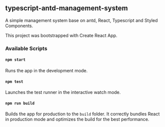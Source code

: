 ## typescript-antd-management-system

A simple management system base on antd, React, Typescript and Styled Components.

This project was bootstrapped with Create React App.

### Available Scripts

#### `npm start`
Runs the app in the development mode.

#### `npm test`
Launches the test runner in the interactive watch mode.

#### `npm run build`
Builds the app for production to the `build` folder.
It correctly bundles React in production mode and optimizes the build for the best performance.